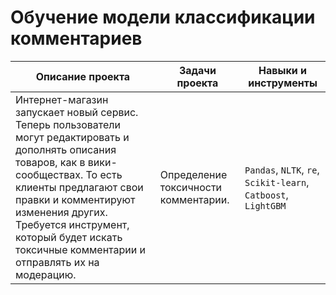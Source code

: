 # Обучение модели классификации комментариев
Описание проекта|Задачи проекта|Навыки и инструменты
---|---|---
Интернет-магазин запускает новый сервис. Теперь пользователи могут редактировать и дополнять описания товаров, как в вики-сообществах. То есть клиенты предлагают свои правки и комментируют изменения других. Требуется инструмент, который будет искать токсичные комментарии и отправлять их на модерацию.|Определение токсичности комментарии.|`Pandas`, `NLTK`, `re`, `Scikit-learn`, `Catboost`, `LightGBM`
